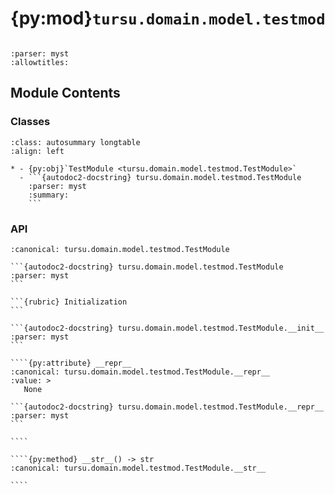 # {py:mod}`tursu.domain.model.testmod`

```{py:module} tursu.domain.model.testmod
```

```{autodoc2-docstring} tursu.domain.model.testmod
:parser: myst
:allowtitles:
```

## Module Contents

### Classes

````{list-table}
:class: autosummary longtable
:align: left

* - {py:obj}`TestModule <tursu.domain.model.testmod.TestModule>`
  - ```{autodoc2-docstring} tursu.domain.model.testmod.TestModule
    :parser: myst
    :summary:
    ```
````

### API

`````{py:class} TestModule(filename: str, module_node: ast.Module)
:canonical: tursu.domain.model.testmod.TestModule

```{autodoc2-docstring} tursu.domain.model.testmod.TestModule
:parser: myst
```

```{rubric} Initialization
```

```{autodoc2-docstring} tursu.domain.model.testmod.TestModule.__init__
:parser: myst
```

````{py:attribute} __repr__
:canonical: tursu.domain.model.testmod.TestModule.__repr__
:value: >
   None

```{autodoc2-docstring} tursu.domain.model.testmod.TestModule.__repr__
:parser: myst
```

````

````{py:method} __str__() -> str
:canonical: tursu.domain.model.testmod.TestModule.__str__

````

`````
